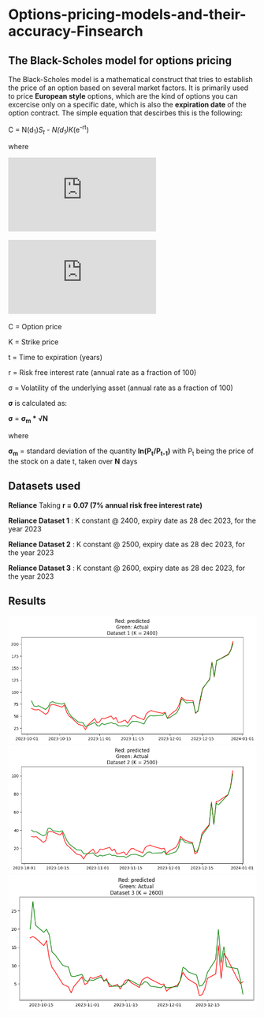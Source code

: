# Options-pricing-models-and-their-accuracy-Finsearch
## The Black-Scholes model for options pricing
The Black-Scholes model is a mathematical construct that tries to establish the price of an option based on several market factors. It is primarily used to price **European style**
options, which are the kind of options you can excercise only on a specific date, which is also the **expiration date** of the option contract. The simple equation that descirbes 
this is the following:

C =  N(d<sub>1</sub>)*S<sub>t</sub> - N(d<sub>1</sub>)K*(e<sup>-rt</sup>)

where 

![d1](https://latex.codecogs.com/png.latex?d_1%20%3D%20%5Cfrac%7B%5Cln%5Cleft(%5Cfrac%7BS_t%7D%7BK%7D%5Cright)%20%2B%20%5Cleft(r%20%2B%20%5Cfrac%7B%5Csigma%5E2%7D%7B2%7D%5Cright)t%7D%7B%5Csigma%20%5Csqrt%7Bt%7D%7D)

![d2](https://latex.codecogs.com/png.latex?d_2%20%3D%20%5Cfrac%7B%5Cln%5Cleft(%5Cfrac%7BS_t%7D%7BK%7D%5Cright)%20%2B%20%5Cleft(r%20-%20%5Cfrac%7B%5Csigma%5E2%7D%7B2%7D%5Cright)t%7D%7B%5Csigma%20%5Csqrt%7Bt%7D%7D)

C = Option price

K = Strike price

t = Time to expiration (years)

r = Risk free interest rate (annual rate as a fraction of 100)

&sigma; = Volatility of the underlying asset (annual rate as a fraction of 100)

**&sigma;** is calculated as: 

**&sigma;** = **&sigma;<sub>m</sub> * &radic;N** 

where 

**&sigma;<sub>m</sub>** = standard deviation of the quantity **ln(P<sub>t</sub>/P<sub>t-1</sub>)** with P<sub>t</sub> being the price of the stock on a date t, taken over **N** days

## Datasets used

**Reliance**
Taking **r = 0.07 (7% annual risk free interest rate)** 

**Reliance Dataset 1** : K constant @ 2400, expiry date as 28 dec 2023, for the year 2023

**Reliance Dataset 2** : K constant @ 2500, expiry date as 28 dec 2023, for the year 2023

**Reliance Dataset 3** : K constant @ 2600, expiry date as 28 dec 2023, for the year 2023

## Results
![Dataset 1 result](dataset_1_result.png)
![Dataset 2 result](dataset_2_result.png)
![Dataset 3 result](dataset_3_result.png)

